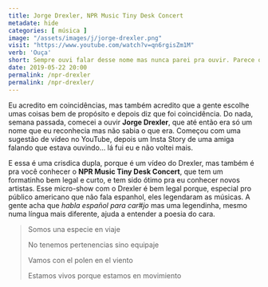 ```yaml
---
title: Jorge Drexler, NPR Music Tiny Desk Concert
metadate: hide
categories: [ música ]
image: "/assets/images/j/jorge-drexler.png"
visit: "https://www.youtube.com/watch?v=qn6rgisZm1M"
verb: 'Ouça'
short: Sempre ouvi falar desse nome mas nunca parei pra ouvir. Parece que eu estava esperando o momento certo da vida pra isso.
date: 2019-05-22 20:00
permalink: /npr-drexler
permalink: /npr-drexler/
---
```


Eu acredito em coincidências, mas também acredito que a gente escolhe umas coisas bem de propósito e depois diz que foi coincidência. Do nada, semana passada, comecei a ouvir **Jorge Drexler**, que até então era só um nome que eu reconhecia mas não sabia o que era. Começou com uma sugestão de vídeo no YouTube, depois um Insta Story de uma amiga falando que estava ouvindo… lá fui eu e não voltei mais.

E essa é uma crisdica dupla, porque é um vídeo do Drexler, mas também é pra você conhecer o **NPR Music Tiny Desk Concert**, que tem um formatinho bem legal e curto, e tem sido ótimo pra eu conhecer novos artistas. Esse micro-show com o Drexler é bem legal porque, especial pro público americano que não fala espanhol, eles legendaram as músicas. A gente acha que *habla español para car#jo* mas uma legendinha, mesmo numa língua mais diferente, ajuda a entender a poesia do cara.

>Somos una especie en viaje
> 
>No tenemos pertenencias sino equipaje
> 
>Vamos con el polen en el viento
> 
>Estamos vivos porque estamos en movimiento
